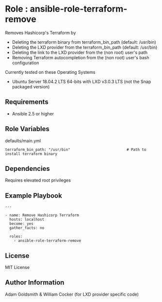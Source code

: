 Role : ansible-role-terraform-remove
====================================

Removes Hashicorp's Terraform by
* Deleting the terraform binary from terraform_bin_path (default: /usr/bin)
* Deleting the LXD provider from the terraform_bin_path (default: /usr/bin)
* Deleting the link to the LXD provider from the (non root) user's path
* Removing Terraform autocompletion from the (non root) user's bash configuration

Currently tested on these Operating Systems
* Ubuntu Server 18.04.2 LTS 64-bits with LXD v3.0.3 LTS (not the Snap packaged version)

Requirements
------------

* Ansible 2.5 or higher

Role Variables
--------------

defaults/main.yml
```
terraform_bin_path: "/usr/bin"							# Path to install terraform binary
```

Dependencies
------------

Requires elevated root privileges

Example Playbook
----------------

```
---

- name: Remove Hashicorp Terraform
  hosts: localhost
  become: yes
  gather_facts: no

  roles:
    - ansible-role-terraform-remove
```

License
-------

MIT License

Author Information
------------------

Adam Goldsmith & William Cocker (for LXD provider specific code)

